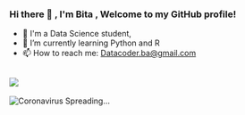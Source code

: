 ### Hi there 👋 , I'm Bita  , Welcome to my GitHub profile!


- 🌱 I'm a Data Science student, 
- 🔭 I’m currently learning Python and R
- 📫 How to reach me: Datacoder.ba@gmail.com

![](https://komarev.com/ghpvc/?username=DataCoder2020)
---


![Coronavirus Spreading…](https://github.com/DataCoder2020/repo/blob/master/coronavirus-simulation-katapult%20(1).gif)




<!--
**DataCoder2020/DataCoder2020** is a ✨ _special_ ✨ repository because its `README.md` (this file) appears on your GitHub profile.

Here are some ideas to get you started:

- 🔭 I’m currently working on ...
- 🌱 I’m currently learning ...
- 👯 I’m looking to collaborate on ...
- 🤔 I’m looking for help with ...
- 💬 Ask me about ...
- 📫 How to reach me: ...
- 😄 Pronouns: ...
- ⚡ Fun fact: ...
-->
